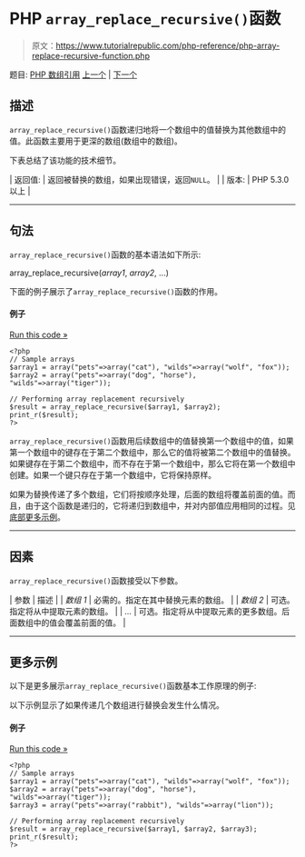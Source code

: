 # PHP `array_replace_recursive()`函数

> 原文：<https://www.tutorialrepublic.com/php-reference/php-array-replace-recursive-function.php>

题目: [PHP 数组引用](php-array-functions.php) [上一个](php-array-replace-function.php) | [下一个](php-array-reverse-function.php)

## 描述

`array_replace_recursive()`函数递归地将一个数组中的值替换为其他数组中的值。此函数主要用于更深的数组(数组中的数组)。

下表总结了该功能的技术细节。

| 返回值: | 返回被替换的数组，如果出现错误，返回`NULL`。 |
| 版本: | PHP 5.3.0 以上 |

* * *

## 句法

`array_replace_recursive()`函数的基本语法如下所示:

array_replace_recursive(*array1*, *array2*, ...)

下面的例子展示了`array_replace_recursive()`函数的作用。

#### 例子

[Run this code »](../codelab.php?topic=php&file=replace-values-in-an-array-with-values-from-another-array-recursively "Run this code to view the output")

```
<?php
// Sample arrays
$array1 = array("pets"=>array("cat"), "wilds"=>array("wolf", "fox"));
$array2 = array("pets"=>array("dog", "horse"), "wilds"=>array("tiger"));

// Performing array replacement recursively
$result = array_replace_recursive($array1, $array2);
print_r($result);
?>
```

`array_replace_recursive()`函数用后续数组中的值替换第一个数组中的值，如果第一个数组中的键存在于第二个数组中，那么它的值将被第二个数组中的值替换。如果键存在于第二个数组中，而不存在于第一个数组中，那么它将在第一个数组中创建。如果一个键只存在于第一个数组中，它将保持原样。

如果为替换传递了多个数组，它们将按顺序处理，后面的数组将覆盖前面的值。而且，由于这个函数是递归的，它将递归到数组中，并对内部值应用相同的过程。见[底部更多示例](#more-examples)。

* * *

## 因素

`array_replace_recursive()`函数接受以下参数。

| 参数 | 描述 |
| *数组 1* | 必需的。指定在其中替换元素的数组。 |
| *数组 2* | 可选。指定将从中提取元素的数组。 |
| *...* | 可选。指定将从中提取元素的更多数组。后面数组中的值会覆盖前面的值。 |

* * *

## 更多示例

以下是更多展示`array_replace_recursive()`函数基本工作原理的例子:

以下示例显示了如果传递几个数组进行替换会发生什么情况。

#### 例子

[Run this code »](../codelab.php?topic=php&file=when-multiple-arrays-are-passed-for-replacement-recursively "Run this code to view the output")

```
<?php
// Sample arrays
$array1 = array("pets"=>array("cat"), "wilds"=>array("wolf", "fox"));
$array2 = array("pets"=>array("dog", "horse"), "wilds"=>array("tiger"));
$array3 = array("pets"=>array("rabbit"), "wilds"=>array("lion"));

// Performing array replacement recursively
$result = array_replace_recursive($array1, $array2, $array3);
print_r($result);
?>
```